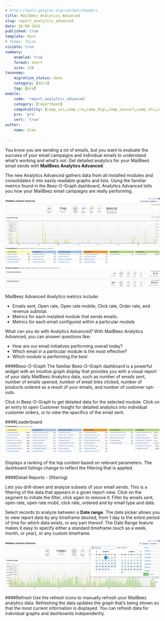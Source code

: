 ```yaml
---
# http://learn.getgrav.org/content/headers
title: MailBeez Analytics Advanced
slug: report_analytics_advanced
date: 28-09-2016
published: true
template: docs
# theme: false
visible: true
summary:
    enabled: true
    format: short
    size: 128
taxonomy:
    migration_status: done
    category: [docs]
    tag: [pro]
module:
    code: 'report_analytics_advanced'
    category: [reportbeez]
    compatiblity: [comp_osc,comp_cre,comp_digi,comp_zencart,comp_xtc,comp_gambio]
    pro: 'pro'
    cert: 'true'
author:
    name: Stan

---
```


You know you are sending a lot of emails, but you want to evaluate the success of your email campaigns and individual emails to understand what’s working and what’s not. Get detailed analytics for your MailBeez email sends with **MailBeez Analytics Advanced**.

The new Analytics Advanced gathers data from all installed modules and consolidates it into easily readable graphs and lists. Using the familiar metrics found in the Beez-O-Graph dashboard,  Analytics Advanced tells you how your MailBeez email campaigns are really performing.

![image](analytics.dashboard.png "analytics dashboard")


MailBeez Advanced Analytics metrics include:
- Emails sent, Open rate, Open rate mobile, Click rate, Order rate, and revenue subtotal.
- Metrics for each installed module that sends emails.
- Metrics for each email configured within a particular module


What can you do with Analytics Advanced? With MailBeez Analytics Advanced, you can answer questions like:
- How are our email initiatives performing overall today?
- Which email in a particular module is the most effective?
- Which module is performing the best


####Beez-O-Graph
The familiar Beez-O-Graph dashboard is a powerful widget with an intuitive graph display that provides you with a visual report of your daily MailBeez Analytics data, such as number of emails sent, number of emails opened, number of email links clicked, number of products ordered as a result of your emails, and number of customer opt-outs. 

Click in Beez-O-Graph to get detailed data for the selected module. Click on an entry to open Customer Insight for detailed analytics into individual customer orders, or to view the specifics of the email sent.

####Leaderboard
![image](analytics.leaderboard.png "analytics_leaderboard")

Displays a ranking of the top content based on relevant parameters. The dashboard listings change to reflect the filtering that is applied.


####Detail Reports - (filtering)

Lets you drill-down and analyze subsets of your email sends. This is a filtering of the data that appears in a given report view. Click on the segment to initiate the filter, click again to remove it. Filter by emails sent, open rate, open rate mobil, click rate, ordered and by email type and date.

Select records to analyze between a **Date range**.
The date picker allows you to view report data by any timeframe desired, from 1 day to the entire period of time for which data exists, or any part thereof. The Date Range feature makes it easy to specify either a standard timeframe (such as a week, month, or year), or any custom timeframe. 

![image](analytics.date.picker.png "analytics_date_picker")


####Refresh
Use the refresh icons to manually refresh your MailBeez analytics data.  Refreshing the data updates the graph that’s being shown so that the most current information is displayed.  You can refresh data for individual graphs and dashboards independently.


